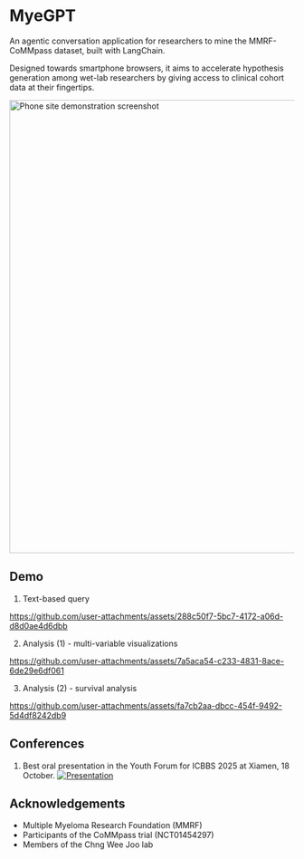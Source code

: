 # MyeGPT

An agentic conversation application for researchers to mine the MMRF-CoMMpass dataset, built with LangChain.

Designed towards smartphone browsers, it aims to accelerate hypothesis generation among wet-lab researchers by giving access to clinical cohort data at their fingertips.

<img height="800" width="536" alt="Phone site demonstration screenshot" src="https://github.com/user-attachments/assets/8ecc60f5-4d9d-4f6e-8685-0f9b557500be" />


## Demo

1. Text-based query

https://github.com/user-attachments/assets/288c50f7-5bc7-4172-a06d-d8d0ae4d6dbb

2. Analysis (1) - multi-variable visualizations

https://github.com/user-attachments/assets/7a5aca54-c233-4831-8ace-6de29e6df061

3. Analysis (2) - survival analysis

https://github.com/user-attachments/assets/fa7cb2aa-dbcc-454f-9492-5d4df8242db9


## Conferences

1. Best oral presentation in the Youth Forum for ICBBS 2025 at Xiamen, 18 October.
[![Presentation](https://img.youtube.com/vi/pcfDr0uDm3o/hqdefault.jpg)](https://youtu.be/pcfDr0uDm3o)


## Acknowledgements
- Multiple Myeloma Research Foundation (MMRF) 
- Participants of the CoMMpass trial (NCT01454297)
- Members of the Chng Wee Joo lab
